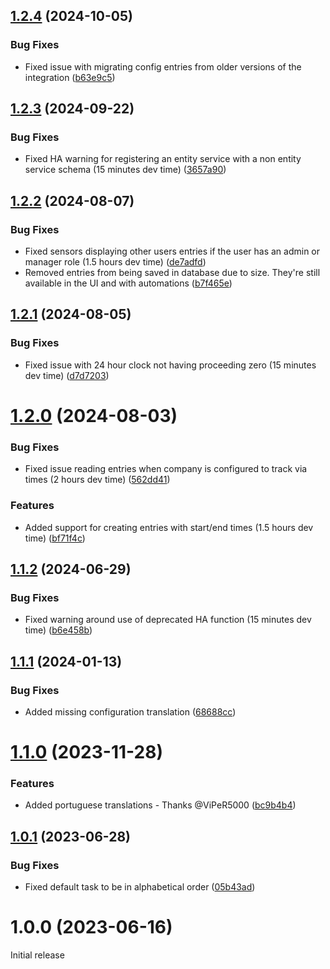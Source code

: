 ## [1.2.4](https://github.com/BottlecapDave/HomeAssistant-HarvestTimeTracker/compare/v1.2.3...v1.2.4) (2024-10-05)


### Bug Fixes

* Fixed issue with migrating config entries from older versions of the integration ([b63e9c5](https://github.com/BottlecapDave/HomeAssistant-HarvestTimeTracker/commit/b63e9c5f4058f3775a0ce7448f95e5389f7c635c))

## [1.2.3](https://github.com/BottlecapDave/HomeAssistant-HarvestTimeTracker/compare/v1.2.2...v1.2.3) (2024-09-22)


### Bug Fixes

* Fixed HA warning for registering an entity service with a non entity service schema (15 minutes dev time) ([3657a90](https://github.com/BottlecapDave/HomeAssistant-HarvestTimeTracker/commit/3657a9093ad08ed482a03289b38b0fcd09bffe00))

## [1.2.2](https://github.com/BottlecapDave/HomeAssistant-HarvestTimeTracker/compare/v1.2.1...v1.2.2) (2024-08-07)


### Bug Fixes

* Fixed sensors displaying other users entries if the user has an admin or manager role (1.5 hours dev time) ([de7adfd](https://github.com/BottlecapDave/HomeAssistant-HarvestTimeTracker/commit/de7adfd3af031f55ae37beca86029871188f14a5))
* Removed entries from being saved in database due to size. They're still available in the UI and with automations ([b7f465e](https://github.com/BottlecapDave/HomeAssistant-HarvestTimeTracker/commit/b7f465e019eefb34d8f239193c71ccd06b04611c))

## [1.2.1](https://github.com/BottlecapDave/HomeAssistant-HarvestTimeTracker/compare/v1.2.0...v1.2.1) (2024-08-05)


### Bug Fixes

* Fixed issue with 24 hour clock not having proceeding zero (15 minutes dev time) ([d7d7203](https://github.com/BottlecapDave/HomeAssistant-HarvestTimeTracker/commit/d7d72033773588f8ac5700c9a414914cc435cfea))

# [1.2.0](https://github.com/BottlecapDave/HomeAssistant-HarvestTimeTracker/compare/v1.1.2...v1.2.0) (2024-08-03)


### Bug Fixes

* Fixed issue reading entries when company is configured to track via times (2 hours dev time) ([562dd41](https://github.com/BottlecapDave/HomeAssistant-HarvestTimeTracker/commit/562dd413072d0da85b609f7b0fb9a280ff680ff8))


### Features

* Added support for creating entries with start/end times (1.5 hours dev time) ([bf71f4c](https://github.com/BottlecapDave/HomeAssistant-HarvestTimeTracker/commit/bf71f4ca63306799c58c663152470d15d9b7e9ea))

## [1.1.2](https://github.com/BottlecapDave/HomeAssistant-HarvestTimeTracker/compare/v1.1.1...v1.1.2) (2024-06-29)


### Bug Fixes

* Fixed warning around use of deprecated HA function (15 minutes dev time) ([b6e458b](https://github.com/BottlecapDave/HomeAssistant-HarvestTimeTracker/commit/b6e458b14e0613cd4c853661de6a13aa39f5a34a))

## [1.1.1](https://github.com/BottlecapDave/HomeAssistant-HarvestTimeTracker/compare/v1.1.0...v1.1.1) (2024-01-13)


### Bug Fixes

* Added missing configuration translation ([68688cc](https://github.com/BottlecapDave/HomeAssistant-HarvestTimeTracker/commit/68688cc54625af684c98540df538cd659125ffc6))

# [1.1.0](https://github.com/BottlecapDave/HomeAssistant-HarvestTimeTracker/compare/v1.0.1...v1.1.0) (2023-11-28)


### Features

* Added portuguese translations - Thanks @ViPeR5000 ([bc9b4b4](https://github.com/BottlecapDave/HomeAssistant-HarvestTimeTracker/commit/bc9b4b43840487b376cc65de410925c005106732))

## [1.0.1](https://github.com/BottlecapDave/HomeAssistant-HarvestTimeTracker/compare/v1.0.0...v1.0.1) (2023-06-28)


### Bug Fixes

* Fixed default task to be in alphabetical order ([05b43ad](https://github.com/BottlecapDave/HomeAssistant-HarvestTimeTracker/commit/05b43adfaba9ab00bb2a605d634fe4d70929a641))

# 1.0.0 (2023-06-16)

Initial release
